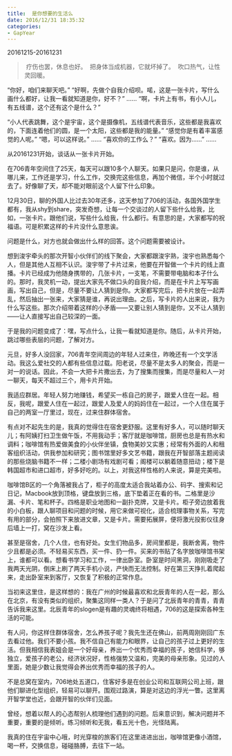 ```yaml
---
title:  是你想要的生活么
date: 2016/12/31 18:35:32
categories: 
- GapYear
---
```

20161215-20161231


>  疗伤也罢，休息也好。
>  把身体当成机器，它就坏掉了。
>  吹口热气，让性灵回暖。

“你好，咱们来聊天吧。”
“好啊，先做个自我介绍呗。喏，这是一张卡片，写什么画什么都好，让我一看就知道是你，好不？”
……
“啊，卡片上有书，有小人儿，有五线谱，这个还有这个是什么？”  

“小人代表跳舞，这个是宇宙，这个是摄像机，五线谱代表音乐，这些都是我喜欢的，下面连着他们的圆，是一个太阳，这些都是我的能量。”
“感觉你是有着丰富感觉的人呢。”
“嗯，可以这样说。”
……
“喜欢你的工作么？”
“喜欢。因为……”
……

从20161231开始，谈话从一张卡片开始。

在706青年空间住了25天，每天可以跟10多个人聊天。如果只是问，你是谁，从哪儿来，工作还是学习，什么工作，交换完这些信息，再加个微信，半个小时就过去了。好像聊了天，却不能对眼前这个人留下什么印象。

12月30日，聊的外国人比过去30年还多，这天参加了706的活动，各国外国学生都有，我从shy到share，突发奇想，让每一个交谈过的人留下些什么给我，比如，一张卡片。跟他们说，写些什么给我，什么都行。有意思的是，大家都写的祝福语。可是积累这样的卡片没什么意思诶。

问题是什么，对方也就会做出什么样的回答。这个问题需要被设计。

想到浚宇牵头的那次开智小伙伴们的线下聚会，大家都跟浚宇熟，浚宇也熟悉每个人，但是其他人互相不认识。浚宇带了卡片过来，他要在开智做一个卡片的线上直播。卡片已经成为他随身携带的，几张卡片，一支笔，不需要带电脑和本子什么的。那时，我灵机一动，提出大家先不做口头的自我介绍，而是在卡片上写写画画，写出自己，但是，尽量不要让人猜到是你。大家都写完后，把卡片放在一起弄乱，然后抽出一张来，大家猜是谁，再说出理由。之后，写卡片的人出来说，我为什么写这些。那次介绍带着这样的小矛盾——又要让别人猜到是你，又不让人猜到——让人直接写出自己较深的一面。

于是我的问题变成了：嘿，写点什么，让我一看就知道是你。随后，从卡片开始，跳过哪些表层的问题，了解对方。

元旦，好多人没回家，706青年空间周边的年轻人过来住，昨晚还有一个文学活动。我这么爱社交的人都有些信息过载。阳老说，尽量不是太多人的聚会，而是一对一的说话。因此，不会一大把卡片撒出去，为了搜集而搜集，而是尽量和人一对一聊天，每天不超过三个，用卡片开始。

我适应群居。年轻人努力地赚钱，希望买一栋自己的房子，跟爱人住在一起。相反，我呢，跟爱人住在一起过，跟爱人及爱人的妈妈住在一起过，一个人住在属于自己的两室一厅里过，现在，过来住群体宿舍。

有点对不起先生的是，我真的觉得住在宿舍更舒服。这里有好多人，可以随时聊天儿；有阿姨打扫卫生做午饭，不用我动手；客厅就是咖啡馆，厨房也总是有热水和调料；咖啡馆有热爱做美食的小伙伴坐镇，食物美妙又实惠；经常有外面的人和租客组织活动，供我参加和研究；图书馆里好多文艺书籍，跟我在开智部落主题阅读的那些烧脑书籍不一样；二楼小剧场有戏剧可看；阁楼可以躺着随意扭动；楼下是韩国超市和进口超市，好多好吃的。以上，对我这样性格的人来说，算是完美啦。

咖啡馆B区的一个角落被我占了，柜子的高度太适合我站着办公、码字、搜索和记日记，Macbook放到顶格，键盘放到三格，底下垫着正在看的书。二格里是沙漏、卡片、笔和杯子。四格是职业地图和一副扑克牌，又是卡片。柜子旁边放着我的小白板，跟人聊项目和问题的时候，用它来做可视化，适合梳理事物关系，写完有用的部分，会拍照下来放进文章，又是卡片。需要拓展屏，便将激光投影仪往身后墙上一打，窝在沙发上看。


甚至是宿舍，几个人住，也有好处。女生们物品多，房间里都是，我断舍离，物件少且都是必须。不轻易买东西，买一件、扔一件。买来的书贴了名字放咖啡馆书架上，谁都可以看。想看书学习和工作，一律出卧室。卧室是时间黑洞，刚刚吸走了我两天光阴，倒床上刷了两天手机小说，产快而无法控制。好在第三天挣扎着爬起来，走出卧室来到客厅，又恢复了积极的正常作息。

当初来这里住，是这样想的：我在广州的时候最喜欢和北辰青年的人在一起，那么在北京，有没有类似的组织，聚集这同样一类人？于是问了北辰青年的青青，青青告诉我来这里。北辰青年的slogen是有趣的灵魂终将相遇，706的这是探索各种生活的可能。

有人问，你这样住群体宿舍，怎么养孩子呢？我先生还在佛山，前两周刚刚回广东去看过他。我们不要小孩。我不信自己有能力和眼界，让自己的孩子过上更好的生活。但我相信我表姐会是一个好母亲，养出一个优秀而幸福的孩子，她信科学，够独立，爱孩子的老公，经济状况好，性格强势又温和，完美的母亲形象。见过的人里面，她是少数让我觉得会养出优秀而幸福的孩子的人。

不是总窝在室内，706地处五道口，住客好多是在创业公司和互联网公司上班，跟他们聊进化型组织，轻易可以聊开。围观过路演，算是对这边的浮光一瞥。这里离开智学堂也近，会跟开智的伙伴们见面。

曾经，想着以帮人的心态帮别人梳理他们遇到的问题。后来意识到，解决问题并不重要，重要的是倾听。练习倾听和无我，看五光十色，光怪陆离。

我真的住在宇宙中心哦，时光穿梭的旅客们在这里进进出出，咖啡馆更像小酒馆，喝一杯，交换信息，碰碰胳膊，去往下一站。 